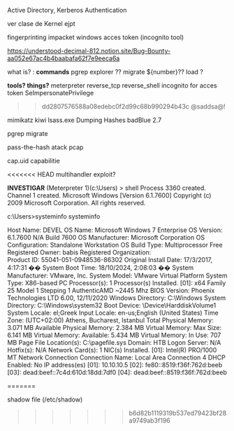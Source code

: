 


Active Directory, Kerberos Authentication

ver clase de Kernel ejpt

fingerprinting
impacket
windows acces token (incognito tool)

https://understood-decimal-812.notion.site/Bug-Bounty-aa052e67ac4b4baabafa62f7e9eeca6a

what is? :
**commands**
pgrep explorer ?? 
migrate ${number}??
load ?

**tools? things?**
meterpreter
reverse_tcp
reverse_shell
incognito for acces token
SeImpersonatePrivilege
>> dd2807576588a08edebc0f2d99c68b990294b43c @saddsa@!

mimikatz
kiwi
lsass.exe
Dumping Hashes
badBlue 2.7

pgrep
migrate

pass-the-hash atack
pcap


cap.uid
capabilitie

<<<<<<< HEAD
multihandler exploit? 



**INVESTIGAR**
(Meterpreter 1)(c:\Users) > shell
Process 3360 created.
Channel 1 created.
Microsoft Windows [Version 6.1.7600]
Copyright (c) 2009 Microsoft Corporation.  All rights reserved.

c:\Users>systeminfo
systeminfo

Host Name:                 DEVEL
OS Name:                   Microsoft Windows 7 Enterprise 
OS Version:                6.1.7600 N/A Build 7600
OS Manufacturer:           Microsoft Corporation
OS Configuration:          Standalone Workstation
OS Build Type:             Multiprocessor Free
Registered Owner:          babis
Registered Organization:   
Product ID:                55041-051-0948536-86302
Original Install Date:     17/3/2017, 4:17:31 ��
System Boot Time:          18/10/2024, 2:08:03 ��
System Manufacturer:       VMware, Inc.
System Model:              VMware Virtual Platform
System Type:               X86-based PC
Processor(s):              1 Processor(s) Installed.
                           [01]: x64 Family 25 Model 1 Stepping 1 AuthenticAMD ~2445 Mhz
BIOS Version:              Phoenix Technologies LTD 6.00, 12/11/2020
Windows Directory:         C:\Windows
System Directory:          C:\Windows\system32
Boot Device:               \Device\HarddiskVolume1
System Locale:             el;Greek
Input Locale:              en-us;English (United States)
Time Zone:                 (UTC+02:00) Athens, Bucharest, Istanbul
Total Physical Memory:     3.071 MB
Available Physical Memory: 2.384 MB
Virtual Memory: Max Size:  6.141 MB
Virtual Memory: Available: 5.434 MB
Virtual Memory: In Use:    707 MB
Page File Location(s):     C:\pagefile.sys
Domain:                    HTB
Logon Server:              N/A
Hotfix(s):                 N/A
Network Card(s):           1 NIC(s) Installed.
                           [01]: Intel(R) PRO/1000 MT Network Connection
                                 Connection Name: Local Area Connection 4
                                 DHCP Enabled:    No
                                 IP address(es)
                                 [01]: 10.10.10.5
                                 [02]: fe80::8519:f36f:762d:beeb
                                 [03]: dead:beef::7c4d:610d:18dd:7df0
                                 [04]: dead:beef::8519:f36f:762d:beeb

=======

shadow file (/etc/shadow)
>>>>>>> b6d82b1119319b537ed79423bf28a9749ab3f196
